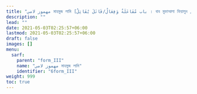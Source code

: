 ```yaml
---
title: "مهموز لامي মাহমুজ লামি [باب مُفَاعَلَةٌ وَفِعَالٌ/قَاتَلَ يُقَاتِلُ । বাব মুফাআলা ফিয়ালুন / কঅতালা ইউকঅতিলু । ফর্ম III]"
description: ""
lead: ""
date: 2021-05-03T02:25:57+06:00
lastmod: 2021-05-03T02:25:57+06:00
draft: false
images: []
menu: 
  sarf:
    parent: "form_III"
    name: "مهموز لامي মাহমুজ লামি"
    identifier: "6form_III"
weight: 999
toc: true
---
```



